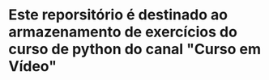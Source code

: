 # Este reporsitório é destinado ao armazenamento de exercícios do curso de python do canal "Curso em Vídeo"